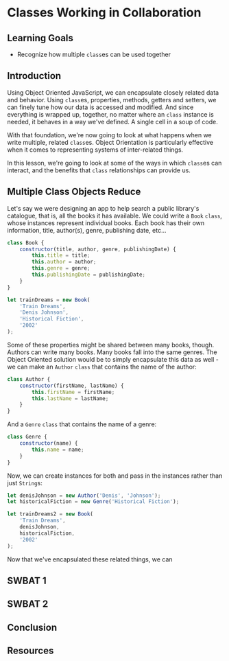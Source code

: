 # Classes Working in Collaboration

## Learning Goals

- Recognize how multiple `class`es can be used together

## Introduction

Using Object Oriented JavaScript, we can encapsulate closely related data and
behavior. Using `class`es, properties, methods, getters and setters, we can
finely tune how our data is accessed and modified. And since everything is
wrapped up, together, no matter where an `class` instance is needed, it behaves
in a way we've defined. A single cell in a soup of code.

With that foundation, we're now going to look at what happens when we write
multiple, related `class`es. Object Orientation is particularly effective
when it comes to representing systems of inter-related things.

In this lesson, we're going to look at some of the ways in which
`class`es can interact, and the benefits that `class` relationships can
provide us.

## Multiple Class Objects Reduce

Let's say we were designing an app to help search a public library's catalogue,
that is, all the books it has available. We could write a `Book` `class`, whose
instances represent individual books. Each book has their own information,
title, author(s), genre, publishing date, etc...

```js
class Book {
	constructor(title, author, genre, publishingDate) {
		this.title = title;
		this.author = author;
		this.genre = genre;
		this.publishingDate = publishingDate;
	}
}

let trainDreams = new Book(
	'Train Dreams',
	'Denis Johnson',
	'Historical Fiction',
	'2002'
);
```

Some of these properties might be shared between many books, though. Authors can
write many books. Many books fall into the same genres. The Object Oriented
solution would be to simply encapsulate this data as well - we can make an
`Author` `class` that contains the name of the author:

```js
class Author {
	constructor(firstName, lastName) {
		this.firstName = firstName;
		this.lastName = lastName;
	}
}
```

And a `Genre` `class` that contains the name of a genre:

```js
class Genre {
	constructor(name) {
		this.name = name;
	}
}
```

Now, we can create instances for both and pass in the instances rather than
just `String`s:

```js
let denisJohnson = new Author('Denis', 'Johnson');
let historicalFiction = new Genre('Historical Fiction');

let trainDreams2 = new Book(
	'Train Dreams',
	denisJohnson,
	historicalFiction,
	'2002'
);
```

Now that we've encapsulated these related things, we can

## SWBAT 1

## SWBAT 2

## Conclusion

## Resources
